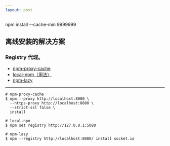 ```yaml
---
layout: post
---
```


npm install --cache-min 9999999

## 离线安装的解决方案

### Registry 代理。
* [npm-proxy-cache](https://www.npmjs.com/package/npm-proxy-cache)
* [local-npm（用法）](https://github.com/nolanlawson/local-npm)
* [npm-lazy](https://github.com/mixu/npm_lazy)

-----
    # npm-proxy-cache
    $ npm --proxy http://localhost:8080 \
      --https-proxy http://localhost:8080 \
      --strict-ssl false \
      install

    # local-npm
    $ npm set registry http://127.0.0.1:5080

    # npm-lazy
    $ npm --registry http://localhost:8080/ install socket.io
